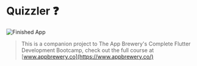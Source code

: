 
# Quizzler ❓


![Finished App](https://github.com/londonappbrewery/Images/blob/master/quizzler-demo.gif)


>This is a companion project to The App Brewery's Complete Flutter Development Bootcamp, check out the full course at [www.appbrewery.co](https://www.appbrewery.co/)

